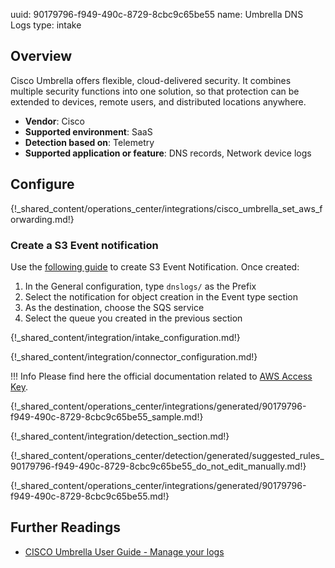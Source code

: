 uuid: 90179796-f949-490c-8729-8cbc9c65be55
name: Umbrella DNS Logs
type: intake

## Overview
Cisco Umbrella offers flexible, cloud-delivered security. It combines multiple security functions into one solution, so that protection can be extended to devices, remote users, and distributed locations anywhere.

- **Vendor**: Cisco
- **Supported environment**: SaaS
- **Detection based on**: Telemetry
- **Supported application or feature**: DNS records, Network device logs


## Configure

{!_shared_content/operations_center/integrations/cisco_umbrella_set_aws_forwarding.md!}

### Create a S3 Event notification


Use the [following guide](https://docs.aws.amazon.com/AmazonS3/latest/userguide/enable-event-notifications.html) to create S3 Event Notification.
Once created:

1. In the General configuration, type `dnslogs/` as the Prefix
2. Select the notification for object creation in the Event type section
3. As the destination, choose the SQS service
4. Select the queue you created in the previous section

{!_shared_content/integration/intake_configuration.md!}

{!_shared_content/integration/connector_configuration.md!}

!!! Info
    Please find here the official documentation related to [AWS Access Key](https://docs.aws.amazon.com/IAM/latest/UserGuide/id_credentials_access-keys.html).

{!_shared_content/operations_center/integrations/generated/90179796-f949-490c-8729-8cbc9c65be55_sample.md!}


{!_shared_content/integration/detection_section.md!}

{!_shared_content/operations_center/detection/generated/suggested_rules_90179796-f949-490c-8729-8cbc9c65be55_do_not_edit_manually.md!}

{!_shared_content/operations_center/integrations/generated/90179796-f949-490c-8729-8cbc9c65be55.md!}

## Further Readings
- [CISCO Umbrella User Guide - Manage your logs](https://docs.umbrella.com/deployment-umbrella/docs/setting-up-an-amazon-s3-bucket)

